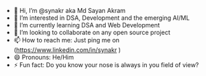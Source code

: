 - 👋 Hi, I’m @synakr aka Md Sayan Akram
- 👀 I’m interested in DSA, Development and the emerging AI/ML
- 🌱 I’m currently learning DSA and Web Development
- 💞️ I’m looking to collaborate on any open source project
- 📫 How to reach me: Just ping me on (https://www.linkedin.com/in/synakr )
- 😄 Pronouns: He/Him
- ⚡ Fun fact: Do you know your nose is always in you field of view?

<!---
synakr/synakr is a ✨ special ✨ repository because its `README.md` (this file) appears on your GitHub profile.
You can click the Preview link to take a look at your changes.
--->
